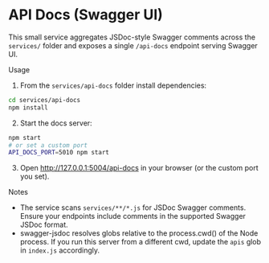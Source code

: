 # API Docs (Swagger UI)

This small service aggregates JSDoc-style Swagger comments across the `services/` folder and exposes a single `/api-docs` endpoint serving Swagger UI.

Usage

1. From the `services/api-docs` folder install dependencies:

```bash
cd services/api-docs
npm install
```

2. Start the docs server:

```bash
npm start
# or set a custom port
API_DOCS_PORT=5010 npm start
```

3. Open http://127.0.0.1:5004/api-docs in your browser (or the custom port you set).

Notes
- The service scans `services/**/*.js` for JSDoc Swagger comments. Ensure your endpoints include comments in the supported Swagger JSDoc format.
- swagger-jsdoc resolves globs relative to the process.cwd() of the Node process. If you run this server from a different cwd, update the `apis` glob in `index.js` accordingly.
